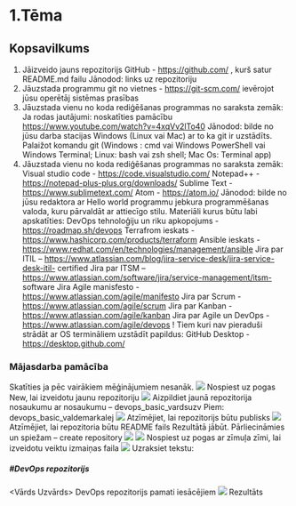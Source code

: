 # 1.Tēma
## Kopsavilkums

1. Jāizveido jauns repozitorijs GitHub - https://github.com/ , kurš satur README.md failu
Jānodod: links uz repozitoriju
2. Jāuzstada programmu git no vietnes - https://git-scm.com/ ievērojot jūsu
operētāj sistēmas prasības
3. Jāuzstada vienu no koda rediģēšanas programmas no saraksta zemāk: 
Ja rodas jautājumi: noskatīties pamācību
https://www.youtube.com/watch?v=4xqVv2lTo40
Jānodod: bilde no jūsu darba stacijas Windows (Linux vai Mac) ar to ka git ir uzstādīts.
Palaižot komandu git (Windows : cmd vai Windows PowerShell vai Windows Terminal;
Linux: bash vai zsh shell; Mac Os: Terminal app)
3. Jāuzstada vienu no koda rediģēšanas programmas no saraksta zemāk:
Visual studio code - https://code.visualstudio.com/
Notepad++ - https://notepad-plus-plus.org/downloads/
Sublime Text - https://www.sublimetext.com/
Atom - https://atom.io/
Jānodod: bilde no jūsu redaktora ar Hello world programmu jebkura programmēšanas
valoda, kuru pārvaldāt ar attiecīgo stilu.
Materiāli kurus būtu labi apskatīties:
DevOps tehnoloģiju un riku apkopojums - https://roadmap.sh/devops
Terrafrom ieskats - https://www.hashicorp.com/products/terraform
Ansible ieskats - https://www.redhat.com/en/technologies/management/ansible
Jira par ITIL – https://www.atlassian.com/blog/jira-service-desk/jira-service-desk-itil-
certified
Jira par ITSM – https://www.atlassian.com/software/jira/service-management/itsm-
software
Jira Agile manisfesto - https://www.atlassian.com/agile/manifesto
Jira par Scrum - https://www.atlassian.com/agile/scrum
Jira par Kanban - https://www.atlassian.com/agile/kanban
Jira par Agile un DevOps - https://www.atlassian.com/agile/devops
! Tiem kuri nav pieraduši strādāt ar OS termināliem uzstādīt papildus:
GitHub Desktop - https://desktop.github.com/
### Mājasdarba pamācība
Skatīties ja pēc vairākiem mēģinājumiem nesanāk.
![](http://bildites.lv/images/urfbj6d8/155211/original.jpg)
Nospiest uz pogas New, lai izveidotu jaunu repozitoriju
![](http://bildites.lv/images/vu8m58c9/155211/original.jpg)
Aizpildiet jaunā repozitorija nosaukumu ar nosaukumu – devops_basic_vardsuzv
Piem: devops_basic_valdemarkalej
![](http://bildites.lv/images/34unbbed/155211/original.jpg)
Atzīmējiet, lai repozitorijs būtu publisks
![](http://bildites.lv/images/3sydtgmm/155211/original.jpg)
Atzīmējiet, lai repozitoria būtu README fails
Rezultātā jābūt. Pārliecināmies un spiežam – create repository
![](http://bildites.lv/images/f7pk6ppj/155211/original.jpg)
![](http://bildites.lv/images/rgnkv7at/155211/original.jpg)
Nospiest uz pogas ar zīmuļa zīmi, lai izveidotu veiktu izmaiņas faila
![](http://bildites.lv/images/rfjskxga/155211/original.jpg)
Uzraksiet tekstu:
##### #DevOps repozitorijs
<Vārds Uzvārds> DevOps repozitorijs pamati iesācējiem
![](http://bildites.lv/images/xtb854az/155211/original.jpg)
Rezultāts
